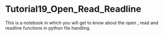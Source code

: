 # Tutorial19_Open_Read_Readline
This is a notebook in which you will get to know about the open , read and readline functions in python file handling.
